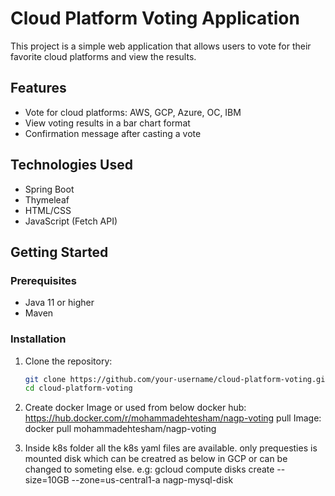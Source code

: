 # Cloud Platform Voting Application

This project is a simple web application that allows users to vote for their favorite cloud platforms and view the results.

## Features

- Vote for cloud platforms: AWS, GCP, Azure, OC, IBM
- View voting results in a bar chart format
- Confirmation message after casting a vote

## Technologies Used

- Spring Boot
- Thymeleaf
- HTML/CSS
- JavaScript (Fetch API)

## Getting Started

### Prerequisites

- Java 11 or higher
- Maven

### Installation

1. Clone the repository:

   ```bash
   git clone https://github.com/your-username/cloud-platform-voting.git
   cd cloud-platform-voting
2. Create docker Image or used from below docker hub:
  https://hub.docker.com/r/mohammadehtesham/nagp-voting
  pull Image:
  docker pull mohammadehtesham/nagp-voting
3. Inside k8s folder all the k8s yaml files are available. only prequesties is mounted disk which can be creatred as below in GCP or can be changed to someting else.
  e.g: gcloud compute disks create --size=10GB --zone=us-central1-a nagp-mysql-disk  
